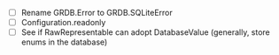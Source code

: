- [ ] Rename GRDB.Error to GRDB.SQLiteError
- [ ] Configuration.readonly
- [ ] See if RawRepresentable can adopt DatabaseValue (generally, store enums in the database)
